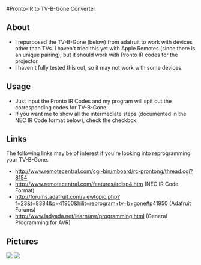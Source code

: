 #Pronto-IR to TV-B-Gone Converter

## About
* I repurposed the TV-B-Gone (below) from adafruit to work with devices other than TVs. I haven't tried this yet with Apple Remotes (since there is an unique pairing), but it should work with Pronto IR codes for the projector.
* I haven't fully tested this out, so it may not work with some devices.

## Usage

  * Just input the Pronto IR Codes and my program will spit out the corresponding codes for TV-B-Gone.
  * If you want me to show all the intermediate steps (documented in the NEC IR Code format below), check the checkbox.

## Links
The following links may be of interest if you're looking into reprogramming your TV-B-Gone.

  * <http://www.remotecentral.com/cgi-bin/mboard/rc-prontong/thread.cgi?8154>
  * <http://www.remotecentral.com/features/irdisp4.htm> (NEC IR Code Format)
  * <http://forums.adafruit.com/viewtopic.php?f=23&t=8384&p=41950&hilit=reprogram+tv+b+gone#p41950> (Adafruit Forums)
  * <http://www.ladyada.net/learn/avr/programming.html> (General Programming for AVR)

## Pictures
<img src="http://public.dwang.org/github/tvbgone/top.png">

<img src="http://public.dwang.org/github/tvbgone/side.png">
